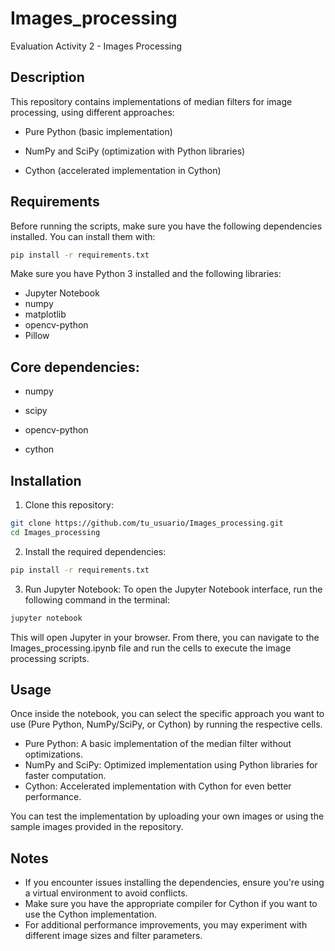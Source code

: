 # Images_processing

Evaluation Activity 2 - Images Processing

## Description

This repository contains implementations of median filters for image processing, using different approaches:

- Pure Python (basic implementation)

- NumPy and SciPy (optimization with Python libraries)

- Cython (accelerated implementation in Cython)

## Requirements
Before running the scripts, make sure you have the following dependencies installed. You can install them with:
```bash
pip install -r requirements.txt
```

Make sure you have Python 3 installed and the following libraries:

- Jupyter Notebook
- numpy
- matplotlib
- opencv-python
- Pillow
  
## Core dependencies:

- numpy

- scipy

- opencv-python

- cython

## Installation

1. Clone this repository:
```bash
git clone https://github.com/tu_usuario/Images_processing.git
cd Images_processing
```
2. Install the required dependencies:
```bash
pip install -r requirements.txt
```
3. Run Jupyter Notebook:
To open the Jupyter Notebook interface, run the following command in the terminal:
```bash
jupyter notebook
```
This will open Jupyter in your browser. From there, you can navigate to the Images_processing.ipynb file and run the cells to execute the image processing scripts.

## Usage
Once inside the notebook, you can select the specific approach you want to use (Pure Python, NumPy/SciPy, or Cython) by running the respective cells.
- Pure Python: A basic implementation of the median filter without optimizations.
- NumPy and SciPy: Optimized implementation using Python libraries for faster computation.
- Cython: Accelerated implementation with Cython for even better performance.

You can test the implementation by uploading your own images or using the sample images provided in the repository.

## Notes
- If you encounter issues installing the dependencies, ensure you're using a virtual environment to avoid conflicts.
- Make sure you have the appropriate compiler for Cython if you want to use the Cython implementation.
- For additional performance improvements, you may experiment with different image sizes and filter parameters.

